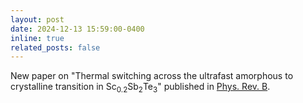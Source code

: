 ```yaml
---
layout: post
date: 2024-12-13 15:59:00-0400
inline: true
related_posts: false
---
```


New paper on "Thermal switching across the ultrafast amorphous to crystalline transition in Sc<sub>0.2</sub>Sb<sub>2</sub>Te<sub>3</sub>" published in [Phys. Rev. B](https://journals.aps.org/prb/accepted/c1071Yd1Gcb11081a60368c2776771e02bef03808).
